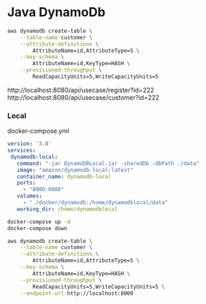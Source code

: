 # Java DynamoDb

```sh
aws dynamodb create-table \
    --table-name customer \
    --attribute-definitions \
        AttributeName=id,AttributeType=S \
    --key-schema \
        AttributeName=id,KeyType=HASH \
    --provisioned-throughput \
        ReadCapacityUnits=5,WriteCapacityUnits=5 
```

http://localhost:8080/api/usecase/register?id=222
http://localhost:8080/api/usecase/customer?id=222

### Local

docker-compose.yml
```yaml
version: '3.8'
services:
 dynamodb-local:
   command: "-jar DynamoDBLocal.jar -sharedDb -dbPath ./data"
   image: "amazon/dynamodb-local:latest"
   container_name: dynamodb-local
   ports:
     - "8000:8000"
   volumes:
     - "./docker/dynamodb:/home/dynamodblocal/data"
   working_dir: /home/dynamodblocal
```

```sh
docker-compose up -d
docker-compose down
```

```sh
aws dynamodb create-table \
    --table-name customer \
    --attribute-definitions \
        AttributeName=id,AttributeType=S \
    --key-schema \
        AttributeName=id,KeyType=HASH \
    --provisioned-throughput \
        ReadCapacityUnits=5,WriteCapacityUnits=5 \
    --endpoint-url http://localhost:8000
```